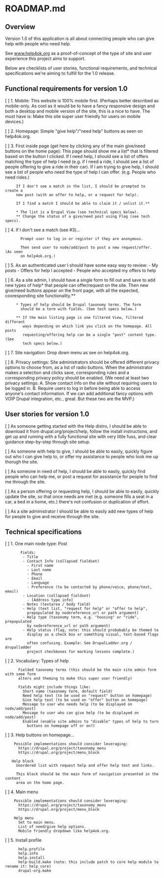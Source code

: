 ROADMAP.md
============


Overview
---------

  Version 1.0 of this application is all about connecting people who can give help with people
  who need help.

  See www.help4ok.org as a proof-of-concept of the type of site and user
  experience this project aims to support.

  Below are checklists of user stories, functional requirements, and technical
  specifications we're aiming to fulfill for the 1.0 release.


Functional requirements for version 1.0
-----------------------------------------

  [ ] 1. Mobile: This website is 100% mobile first. (Perhaps better described as
      mobile-only. As cool as it would be to have a fancy responsive design and both
      a desktop and mobile version of the site, this is a nice to have. The must
      have is: Make this site super user friendly for users on mobile devices.)

  [ ] 2. Homepage: Simple "give help"/"need help" buttons as seen on help4ok.org.

  [ ] 3. First inside page (get here by clicking any of the main give/need
         buttons on the home page): This page should show me a list* that is
         filtered based on the button I clicked. If I need help, I should see a
         list of offers matching the type of help I need (e.g. if I need a ride,
         I should see a list of people offering to give a ride in their car). If
         I am trying to give help, I should see a list of people who need the
         type of help I can offer. (e.g. People who need rides.)

         If I don't see a match in the list, I should be prompted to create a
         new post (with an offer to help, or a request for help).
         
         If I find a match I should be able to claim it / unlist it.**

         * The list is a Drupal View (see technical specs below).
         ** Change the status of a give/need post using Flag (see tech specs).

  [ ] 4. If I don't see a match (see #3)...

           Prompt user to log in or register if they are anonymous.

           Then send user to node/add/post to post a new request/offer. (As seen
           on help4ok.org.)

  [ ] 5. As an authenticated user I should have some easy way to review:
         - My posts
         - Offers for help I accepted
         - People who accepted my offers to help

  [ ] 6. As a site admin, I should have a single form to fill out
         and save to add new types of help* that people can offer/request on the site. 
         Then new give/need buttons appear on the front page, with all the
         expected, cooresponding site functionality.**

         * Types of help should be Drupal taxonomy terms. The form
           should be a term with fields. (See tech specs below.)

         ** If the main listing page is one filtered View, filtered different
            ways depending on which link you click on the homepage. All posts
            requesting/offering help can be a single "post" content type. (See
            tech specs below.)

  [ ] 7. Site navigation: Drop down menu as see on help4ok.org.

  [ ] 8. Privacy settings: Site administrators should be offered different privacy
         options to choose from, as a list of radio buttons. When the administrator
         makes a selection and clicks save, corresponding rules and a corresponding
         privacy policy should be enabled. (We need at least two privacy settings:
         A. Show contact info on the site without requiring users to be logged in.
         B. Require users to log in before being able to access anyone's contact
         information. If we can add additional fancy options with VOIP Drupal
         integration, etc., great. But these two are the MVP.)


User stories for version 1.0
------------------------------

  [ ] As someone getting started with the Help distro, I should be able to
      download it from drupal.org/project/help, follow the install instructions, and
      get up and running with a fully functional site with very little fuss, and
      clear guidance step-by-step through site setup.

  [ ] As someone with help to give, I should be able to easily, quickly figure
      out who I can give help to, or offer my assistance to people who look me up
      thorugh the site.

  [ ] As someone in need of help, I should be able to easily, quickly find
      people who can help me, or post a request for assistance for people to find me
      through the site.

  [ ] As a person offering or requesting help, I should be able to easily,
      quickly update the site, so that once needs are met (e.g. someone fills a seat
      in a car, a bed in a home, etc.) there's not confusion or duplication of
      effort.

  [ ] As a site administrator I should be able to easily add new types of help
      for people to give and receive through the site.


Technical specifications
-------------------------

  [ ] 1. One main node type: Post

           Fields:
            - Title
            - Contact Info (collapsed fieldset)
              - First name
              - Last name
              - Phone
              - Email
              - Language
              - Preference (to be contacted by phone/voice, phone/text, email)
            - Location (collapsed fieldset)
              - [Address type info]
            - Notes (textarea / body field)
            - Help (text list, "request for help" or "offer to help",
              prepopulated by nodereference_url or path argument)
            - Help type (taxonomy term, e.g. "housing" or "ride", prepopulated
              by nodereference_url or path argument)
            - Help status (flag, note: this should probabably be themed to
              display as a check box or something visual, text-based flags are
              often confusing. Example: See DrupalLadder.org / drupalladder
              project checkboxes for marking lessons complete.)

  [ ] 2. Vocabulary: Types of help

          Fielded taxonomy terms (this should be the main site admin form with some form
          alters and theming to make this super user friendly)

          Fields might include things like:
            Short name (taxonomy term, default field)
            Need help text (to be used on "request" button on homepage)
            Give help text (to be used on "offer" button on homepage)
            Message to user who needs help (to be displayed on node/add/post)
            Message to user who can give help (to be displayed on node/add/post)
            Enabled (enable site admins to "disable" types of help to turn
              buttons on homepage off or on?)

  [ ] 3. Help buttons on homepage...

        Possible implementations should consider leveraging:
          https://drupal.org/project/taxonomy_menu
          https://drupal.org/project/menu_block

       Help block
         Unordered list with request help and offer help text and links.

         This block should be the main form of navigation presented in the content
         area on the home page.

  [ ] 4. Main menu

        Possible implementations should consider leveraging:
          https://drupal.org/project/taxonomy_menu
          https://drupal.org/project/menu_block

        Help menu
          Set to main menu.
          List of need/give help options.
          Mobile friendly dropdown like help4ok.org.

  [ ] 5. Install profile

          help.profile
          help.info
          help.install
          help-build.make (note: this include patch to core help module to rename it: help_core)
          drupal-org.make
